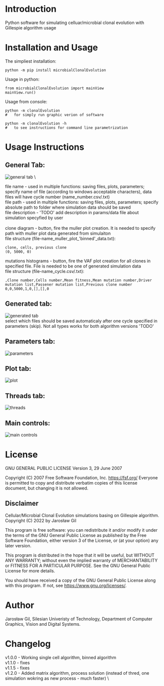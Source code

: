 # Introduction

Python software for simulating celluar/microbial clonal evolution with Gillespie algorithm usage

# Installation and Usage

The simpliest installation:
```
python -m pip install microbialClonalEvolution
```

Usage in python:
```
from microbialClonalEvolution import mainView
mainView.run()
```

Usage from console:
```
python -m clonalEvolution 
#   for simply run graphic verion of software

python -m clonalEvolution -h
#   to see instructions for command line parametrization
``` 

# Usage Instructions

## General Tab: 
![general tab](https://user-images.githubusercontent.com/110567171/185866346-14d7ae9e-6e87-42ed-8afa-baa764d18db6.jpg) \

file name - used in multiple functions: saving files, plots, parameters; specify name of file (according to windows acceptable characters), data files will have cycle number (name_number.csv/.txt) \
file path - used in multiple functions: saving files, plots, parameters; specify absolute path to folder where simulation data should be saved \
file description - 'TODO' add description in params/data file about simulation specyfied by user \
\
clone diagram - button, fire the muller plot creation. It is needed to specify path with muller plot data generated from simulaiton \
file structure (file-name_muller_plot_'binned'_data.txt): 

```
clone, cells, previous clone
(0, 5000, 0)
```

mutations histograms - button, fire the VAF plot creation for all clones in specified file. File is needed to be one of generated simulation data \
file structure (file-name_cycle.csv/.txt):

```
,Clone number,Cells number,Mean fitness,Mean mutation number,Driver mutation list,Passener mutation list,Previous clone number
0,0,5000,1,0,[],[],0
```

## Generated tab:
![generated tab](https://user-images.githubusercontent.com/110567171/185866348-65f4044f-e12d-46e4-99f8-0de815d5e4ba.jpg) \
select which files should be saved automaticaly after one cycle specified in parameters (skip). Not all types works for both algorithm versions 'TODO'

## Parameters tab:

![parameters](https://user-images.githubusercontent.com/110567171/185866353-a148e844-0aeb-4352-b64e-b1f9062dae39.jpg)

## Plot tab:

![plot](https://user-images.githubusercontent.com/110567171/185866356-aa3da5fe-0942-45dc-b6a9-829d5f40c856.jpg)

## Threads tab:

![threads](https://user-images.githubusercontent.com/110567171/185866359-1eceb813-d664-4f96-abd7-66c702ff2a16.jpg)

## Main controls:

![main controls](https://user-images.githubusercontent.com/110567171/185866351-c42f006e-8023-470e-8210-1adf54d5cac3.jpg)

# License
  
GNU GENERAL PUBLIC LICENSE  Version 3, 29 June 2007

 Copyright (C) 2007 Free Software Foundation, Inc. <https://fsf.org/>
 Everyone is permitted to copy and distribute verbatim copies
 of this license document, but changing it is not allowed.
 
 ## Disclaimer
 
 Cellular/Microbial Clonal Evolution simulations basing on Gillespie algorithm.
    Copyright (C) 2022 by Jarosław Gil

  This program is free software: you can redistribute it and/or modify
  it under the terms of the GNU General Public License as published by
  the Free Software Foundation, either version 3 of the License, or
  (at your option) any later version.

  This program is distributed in the hope that it will be useful,
  but WITHOUT ANY WARRANTY; without even the implied warranty of
  MERCHANTABILITY or FITNESS FOR A PARTICULAR PURPOSE.  See the
  GNU General Public License for more details.

  You should have received a copy of the GNU General Public License
  along with this program.  If not, see <https://www.gnu.org/licenses/>.

# Author

Jarosław Gil, Silesian Univeristy of Technology, Department of Computer Graphics, Vision and Digital Systems.

# Changelog

v1.0.0 - Working single cell algorithm, binned algorithm \
v1.1.0 - fixes \
v1.1.5 - fixes \
v1.2.0 - Added matrix algorithm, process solution (instead of thred, one simulation wokring as new process - much faster) \
